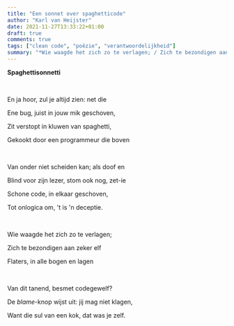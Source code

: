 ```yaml
---
title: "Een sonnet over spaghetticode"
author: "Karl van Heijster"
date: 2021-11-27T13:33:22+01:00
draft: true
comments: true
tags: ["clean code", "poëzie", "verantwoordelijkheid"]
summary: "*Wie waagde het zich zo te verlagen; / Zich te bezondigen aan zeker elf / Flaters, in alle bogen en lagen / Van dit tanend, besmet codegewelf?*"
---
```


**Spaghettisonnetti**

<br>

En ja hoor, zul je altijd zien: net die 

Ene bug, juist in jouw mik geschoven,

Zit verstopt in kluwen van spaghetti,

Gekookt door een programmeur die boven

<br>

Van onder niet scheiden kan; als doof en

Blind voor zijn lezer, stom ook nog, zet-ie

Schone code, in elkaar geschoven,

Tot onlogica om, 't is 'n deceptie.

<br>

Wie waagde het zich zo te verlagen;

Zich te bezondigen aan zeker elf

Flaters, in alle bogen en lagen

<br>

Van dit tanend, besmet codegewelf?

De *blame*-knop wijst uit: jij mag niet klagen,

Want die sul van een kok, dat was je zelf.
